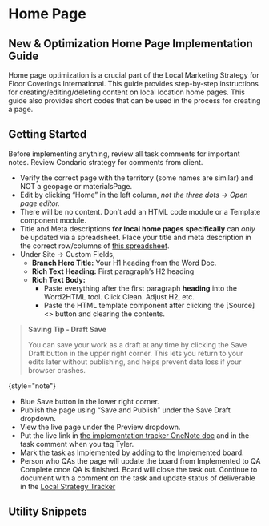 # Home Page


## New & Optimization Home Page Implementation Guide
Home page optimization is a crucial part of the Local Marketing Strategy for Floor Coverings International. This guide provides step-by-step instructions for creating/editing/deleting content on local location home pages. This guide also provides short codes that can be used in the process for creating a page. 

## Getting Started
Before implementing anything, review all task comments for important notes. Review Condario strategy for comments from client.

- Verify the correct page with the territory (some names are similar) and NOT a geopage or materialsPage.
- Edit by clicking “Home” in the left column, _not the three dots &rarr; Open page editor._
- There will be no content. Don’t add an HTML code module or a Template component module.
- Title and Meta descriptions **for local home pages specifically** can _only_ be updated via a spreadsheet. Place your title and meta description in the correct row/columns of [this spreadsheet](https://oneupweb.sharepoint.com/:x:/s/FloorCoveringsInternationalExternal/EWRF3QPQuG1Ei97xeEAV-WUBaN4rpiNVHh6p_6o6aOYAIg?e=IwPV8h).
- Under Site &rarr; Custom Fields,
  - **Branch Hero Title:** Your H1 heading from the Word Doc.
  - **Rich Text Heading:** First paragraph’s H2 heading
  - **Rich Text Body:**
    - Paste everything after the first paragraph **heading** into the Word2HTML tool. Click Clean. Adjust H2, etc.
    - Paste the HTML template component after clicking the [Source] <> button and clearing the contents.
> **Saving Tip - Draft Save**
>
> You can save your work as a draft at any time by clicking the Save Draft button in the upper right corner. This lets you return to your edits later without publishing, and helps prevent data loss if your browser crashes.
>
{style="note"}
  - Blue Save button in the lower right corner.
- Publish the page using “Save and Publish” under the Save Draft dropdown.
- View the live page under the Preview dropdown.
- Put the live link in [the implementation tracker OneNote doc](https://oneupweb.sharepoint.com/sites/localmarketing/_layouts/15/Doc.aspx?sourcedoc=%7b5b70e07d-8986-4311-b652-89f81c07c4fc%7d&action=edit&wd=target%28Implementation.one%7C63218e3a-35e4-44ee-9d32-0d2eebc94973%2FImplementation%20Tracker%20for%20Speed%7Ce61d5783-3283-4ddb-9c36-af6c8ecb65ef%2F%29&wdorigin=NavigationUrl) and in the task comment when you tag Tyler.
- Mark the task as Implemented by adding to the Implemented board.
- Person who QAs the page will update the board from Implemented to QA Complete once QA is finished. Board will close the task out. Continue to document with a comment on the task and update status of deliverable in the [Local Strategy Tracker](https://oneupweb.sharepoint.com/:x:/s/client-floorcoveringsinternational/EfKwXOnspC5KvtM0KhJasMEBnPwhZBG3vZKykoTFTr2E-w?e=KhmanZ)


## Utility Snippets

<include from="utility-codes.md" element-id="css-utility-classes"></include>
<include from="utility-codes.md" element-id="button-options"></include>
<include from="utility-codes.md" element-id="one-column-list-style"></include>
<include from="utility-codes.md" element-id="two-column-split-layout"></include>
